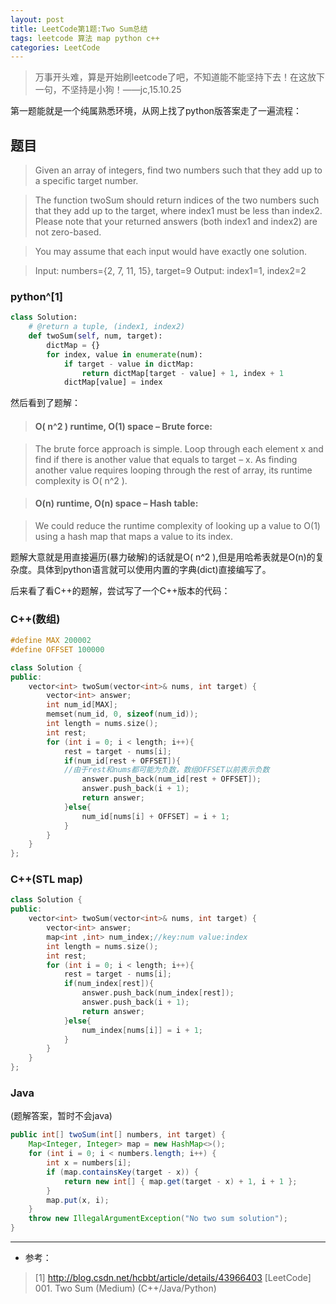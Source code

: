 ```yaml
---
layout: post
title: LeetCode第1题:Two Sum总结
tags: leetcode 算法 map python c++
categories: LeetCode
---
```


> 万事开头难，算是开始刷leetcode了吧，不知道能不能坚持下去！在这放下一句，不坚持是小狗！——jc,15.10.25

第一题能就是一个纯属熟悉环境，从网上找了python版答案走了一遍流程：
## 题目
>Given an array of integers, find two numbers such that they add up to a specific target number.

>The function twoSum should return indices of the two numbers such that they add up to the target, where index1 must be less than index2. Please note that your returned answers (both index1 and index2) are not zero-based.

>You may assume that each input would have exactly one solution.

>Input: numbers={2, 7, 11, 15}, target=9
Output: index1=1, index2=2

### python^[1]
~~~python
class Solution:
    # @return a tuple, (index1, index2)
    def twoSum(self, num, target):
        dictMap = {}
        for index, value in enumerate(num):
            if target - value in dictMap:
                return dictMap[target - value] + 1, index + 1
            dictMap[value] = index
~~~

然后看到了题解：
>#### O( n^2 ) runtime, O(1) space – Brute force:

>The brute force approach is simple. Loop through each element x and find if there is another value that equals to target – x. As finding another value requires looping through the rest of array, its runtime complexity is O( n^2 ).

>#### O(n) runtime, O(n) space – Hash table:

>We could reduce the runtime complexity of looking up a value to O(1) using a hash map that maps a value to its index.

题解大意就是用直接遍历(暴力破解)的话就是O( n^2 ),但是用哈希表就是O(n)的复杂度。具体到python语言就可以使用内置的字典(dict)直接编写了。

后来看了看C++的题解，尝试写了一个C++版本的代码：

### C++(数组)

~~~cpp
#define MAX 200002
#define OFFSET 100000

class Solution {
public:
    vector<int> twoSum(vector<int>& nums, int target) {
        vector<int> answer;
        int num_id[MAX];
        memset(num_id, 0, sizeof(num_id));
        int length = nums.size();
        int rest;
        for (int i = 0; i < length; i++){
            rest = target - nums[i];
            if(num_id[rest + OFFSET]){
            //由于rest和nums都可能为负数，数组OFFSET以前表示负数
                answer.push_back(num_id[rest + OFFSET]);
                answer.push_back(i + 1);
                return answer;
            }else{
                num_id[nums[i] + OFFSET] = i + 1;
            }
        }
    }
};
~~~

### C++(STL map)
~~~cpp
class Solution {
public:
    vector<int> twoSum(vector<int>& nums, int target) {
        vector<int> answer;
        map<int ,int> num_index;//key:num value:index
        int length = nums.size();
        int rest;
        for (int i = 0; i < length; i++){
            rest = target - nums[i];
            if(num_index[rest]){
                answer.push_back(num_index[rest]);
                answer.push_back(i + 1);
                return answer;
            }else{
                num_index[nums[i]] = i + 1;
            }
        }
    }
};
~~~

### Java
(题解答案，暂时不会java)
~~~java
public int[] twoSum(int[] numbers, int target) {
	Map<Integer, Integer> map = new HashMap<>();
	for (int i = 0; i < numbers.length; i++) {
        int x = numbers[i];
        if (map.containsKey(target - x)) {
            return new int[] { map.get(target - x) + 1, i + 1 };
        }
        map.put(x, i);
	}
	throw new IllegalArgumentException("No two sum solution");
}
~~~

*******

* 参考：

> [1] http://blog.csdn.net/hcbbt/article/details/43966403  [LeetCode] 001. Two Sum (Medium) (C++/Java/Python)
